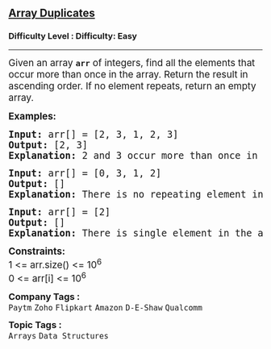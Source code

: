 <h2><a href="https://www.geeksforgeeks.org/problems/find-duplicates-in-an-array/0">Array Duplicates</a></h2><h3>Difficulty Level : Difficulty: Easy</h3><hr><div class="problems_problem_content__Xm_eO"><p><span style="font-size: 14pt;">Given an array <strong><code>arr</code></strong> of integers, find all the elements that occur more than once in the array. Return the result in ascending order. If no element repeats, return an empty array.</span></p>
<p><span style="font-size: 14pt;"><strong>Examples:</strong></span></p>
<pre><span style="font-size: 14pt;"><strong>Input: </strong>arr[] = [2, 3, 1, 2, 3]
<strong>Output: </strong>[2, 3] <strong>
Explanation: </strong>2 and 3 occur more than once in the given array.</span></pre>
<pre><span style="font-size: 14pt;"><strong>Input: </strong>arr[] = [0, 3, 1, 2] <br><strong>Output: </strong>[]<strong> <br>Explanation: </strong>There is no repeating element in the array, so the <span style="box-sizing: inherit;">output is empty.<br></span></span></pre>
<pre><span style="font-size: 14pt;"><strong>Input: </strong>arr[] = [2]
<strong>Output: </strong>[] <strong>
Explanation: </strong>There is single element in the array. <span style="box-sizing: inherit;">Therefore output is empty.</span></span></pre>
<p><span style="font-size: 14pt;"><strong>Constraints:<br></strong>1 &lt;= arr.size() &lt;= 10<sup>6</sup></span><br><span style="font-size: 14pt;">0 &lt;= arr[i] &lt;=&nbsp;<span style="font-family: -apple-system, BlinkMacSystemFont, 'Segoe UI', Roboto, Oxygen, Ubuntu, Cantarell, 'Open Sans', 'Helvetica Neue', sans-serif;">10</span><sup style="font-family: -apple-system, BlinkMacSystemFont, 'Segoe UI', Roboto, Oxygen, Ubuntu, Cantarell, 'Open Sans', 'Helvetica Neue', sans-serif;">6</sup></span></p></div><p><span style=font-size:18px><strong>Company Tags : </strong><br><code>Paytm</code>&nbsp;<code>Zoho</code>&nbsp;<code>Flipkart</code>&nbsp;<code>Amazon</code>&nbsp;<code>D-E-Shaw</code>&nbsp;<code>Qualcomm</code>&nbsp;<br><p><span style=font-size:18px><strong>Topic Tags : </strong><br><code>Arrays</code>&nbsp;<code>Data Structures</code>&nbsp;
